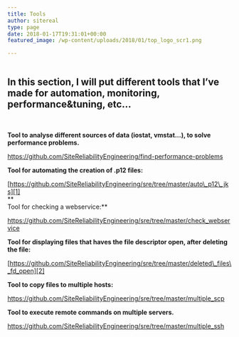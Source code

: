 ```yaml
---
title: Tools
author: sitereal
type: page
date: 2018-01-17T19:31:01+00:00
featured_image: /wp-content/uploads/2018/01/top_logo_scr1.png

---
```

<img class="size-full wp-image-158 aligncenter" src="http://sitereliabilityengineer.io/wp-content/uploads/2018/01/top_logo_scr1.png" alt="" />

## In this section, I will put different tools that I&#8217;ve made for automation, monitoring, performance&tuning, etc&#8230;

&nbsp;

**Tool to analyse different sources of data (iostat, vmstat&#8230;), to solve performance problems.**

<https://github.com/SiteReliabilityEngineering/find-performance-problems>

**Tool for automating the creation of .p12 files:**

[https://github.com/SiteReliabilityEngineering/sre/tree/master/auto\_p12\_jks][1]  
**  
Tool for checking a webservice:**

<https://github.com/SiteReliabilityEngineering/sre/tree/master/check_webservice>

**Tool for displaying files that haves the file descriptor open, after deleting the file:**

[https://github.com/SiteReliabilityEngineering/sre/tree/master/deleted\_files\_fd_open][2]

**Tool to copy files to multiple hosts:**

<https://github.com/SiteReliabilityEngineering/sre/tree/master/multiple_scp>

**Tool to execute remote commands on multiple servers.**

<https://github.com/SiteReliabilityEngineering/sre/tree/master/multiple_ssh>

 [1]: https://github.com/SiteReliabilityEngineering/sre/tree/master/auto_p12_jks
 [2]: https://github.com/SiteReliabilityEngineering/sre/tree/master/deleted_files_fd_open